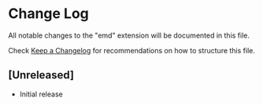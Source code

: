 # Change Log
All notable changes to the "emd" extension will be documented in this file.

Check [Keep a Changelog](http://keepachangelog.com/) for recommendations on how to structure this file.

## [Unreleased]
- Initial release